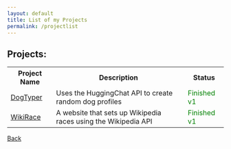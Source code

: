 ```yaml
---
layout: default
title: List of my Projects
permalink: /projectlist
---
```

## Projects:
<table>
  <tr>
    <th>Project Name</th>
    <th>Description</th>
    <th>Status</th>
  </tr>
  <tr>
    <td><a href='https://github.com/chrisgitn/DogTyper' target='_blank' >DogTyper</a></td>
    <td>Uses the HuggingChat API to create random dog profiles</td>
    <td><span style="color:green;">Finished v1</span></td>
  </tr>
  <tr>
    <td><a href='https://github.com/chrisgitn/WikiRace' target='_blank' >WikiRace</a></td>
    <td>A website that sets up Wikipedia races using the Wikipedia API</td>
    <td><span style="color:green;">Finished v1</span></td>
  </tr>
</table>


[Back](https://chrisgitn.github.io/)
